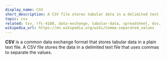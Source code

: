 ```yaml
---
display_name: CSV
short_description: A CSV file stores tabular data in a delimited text file that uses commas to separate the values.
topic: csv
related: tsv, rfc-4180, data-exchange, tabular-data, spreadsheet, dsv, flat-file
wikipedia_url: https://en.wikipedia.org/wiki/Comma-separated_values
---
```

**CSV** is a common data exchange format that stores tabular data in a plain text file. A CSV file stores the data in a delimited text file that uses commas to separate the values.
